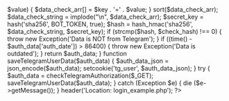 <?php

define('BOT_TOKEN', '6757418222:AAEizk6Wy9ZJi2E1Z8Uz7LsBOlNCfrUHDQo'); // place bot token of your bot here

function checkTelegramAuthorization($auth_data) {
  $check_hash = $auth_data['hash'];
  unset($auth_data['hash']);
  $data_check_arr = [];
  foreach ($auth_data as $key => $value) {
    $data_check_arr[] = $key . '=' . $value;
  }
  sort($data_check_arr);
  $data_check_string = implode("\n", $data_check_arr);
  $secret_key = hash('sha256', BOT_TOKEN, true);
  $hash = hash_hmac('sha256', $data_check_string, $secret_key);
  if (strcmp($hash, $check_hash) !== 0) {
    throw new Exception('Data is NOT from Telegram');
  }
  if ((time() - $auth_data['auth_date']) > 86400) {
    throw new Exception('Data is outdated');
  }
  return $auth_data;
}

function saveTelegramUserData($auth_data) {
  $auth_data_json = json_encode($auth_data);
  setcookie('tg_user', $auth_data_json);
}


try {
  $auth_data = checkTelegramAuthorization($_GET);
  saveTelegramUserData($auth_data);
} catch (Exception $e) {
  die ($e->getMessage());
}

header('Location: login_example.php');

?>

